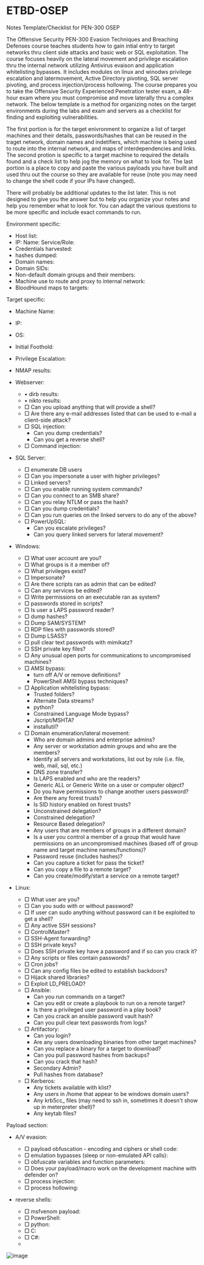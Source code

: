 # ETBD-OSEP
Notes Template/Checklist for PEN-300 OSEP

The Offensive Security PEN-300 Evasion Techniques and Breaching Defenses course teaches students how to gain intial entry to target networks thru client side attacks and basic web or SQL exploitation. The course focuses heavily on the lateral movement and privilege escalation thru the internal network utilizing Antivirus evaison and application whitelisting bypasses. It includes modules on linux and winodws privilege escalation and latermovement, Active Directory pivoting, SQL server pivoting, and process injection/process hollowing. The course prepares you to take the Offensive Security Experienced Penetration tester exam, a 48-hour exam where you must compromise and move laterally thru a complex network. The below template is a method for organizing notes on the target environments during the labs and exam and servers as a checklist for finding and exploiting vulnerabilities.

The first portion is for the target enivronment to organize a list of target machines and their details, passwords/hashes that can be reused in the traget network, domain names and indetifiers, which machine is being used to route into the internal network, and maps of interdependencies and links. The second protion is specific to a target machine to required the details found and a check list to help jog the memory on what to look for. The last portion is a place to copy and paste the various payloads you have built and used thru out the course so they are available for reuse (note you may need to change the shell code if your IPs have changed).

There will probably be additional updates to the list later. This is not designed to give you the answer but to help you organize your notes and help you remember what to look for. You can adapt the various questions to be more specific and include exact commands to run.

Environment specific: 
- Host list:
- 	IP:	Name:	Service/Role:
- Credentials harvested:
- hashes dumped:
- Domain names:
- Domain SIDs:
- Non-default domain groups and their members:
- Machine use to route and proxy to internal network:
- BloodHound maps to targets:

Target specific: 
- Machine Name:
- IP:
- OS:
- Initial Foothold:
- Privilege Escalation:
- NMAP results:
 
- Webserver:
	- • dirb results:
	- • nikto results:
	- □ Can you upload anything that will provide a shell?
	- □ Are there any e-mail addresses listed that can be used to e-mail a client-side attack?
	- □ SQL injection: 
		-  Can you dump credentials? 
		-  Can you get a reverse shell?
	-  □ Command injection:

- SQL Server:
	- □ enumerate DB users
	- □ Can you impersonate a user with higher privileges?
	- □ Linked servers?
	- □ Can you enable running system commands?
	- □ Can you connect to an SMB share?
	- □ Can you relay NTLM or pass the hash?
	- □ Can you dump credentials?
	- □ Can you run queries on the linked servers to do any of the above?
	- □ PowerUpSQL:
		- Can you escalate privileges?
		- Can you query linked servers for lateral movement?

- Windows:
	- □ What user account are you?
	- □ What groups is it a member of?
	- □ What privileges exist?
	- □ Impersonate?
	- □ Are there scripts ran as admin that can be edited?
	- □ Can any services be edited?
	- □ Write permissions on an executable ran as system?
	- □ passwords stored in scripts?
	- □ Is user a LAPS password reader?
	- □ dump hashes?
	- □ Dump SAM/SYSTEM?
	- □ RDP files with passwords stored?
	- □ Dump LSASS?
	- □ pull clear text passwords with mimikatz?
	- □ SSH private key files?
	- □ Any unusual open ports for communications to uncompromised machines?
	- □ AMSI bypass:
		- turn off A/V or remove definitions?
		- PowerShell AMSI bypass techniques?
	- □ Application whitelisting bypass:
		- Trusted folders?
		- Alternate Data streams?
		- python?
		- Constrained Language Mode bypass?
		- Jscript/MSHTA?
		- installutil?
	- □ Domain enumeration/lateral movement:
		- Who are domain admins and enterprise admins?
		- Any server or workstation admin groups and who are the members?
		- Identify all servers and workstations, list out by role (i.e. file, web, mail, sql, etc.)
		- DNS zone transfer?
		- Is LAPS enabled and who are the readers?
		- Generic ALL or Generic Write on a user or computer object?
		- Do you have permissions to change another users password?
		- Are there any forest trusts?
		- Is SID history enabled on forest trusts?
		- Unconstrained delegation?
		- Constrained delegation?
		- Resource Based delegation?
		- Any users that are members of groups in a different domain?
		- Is a user you control a member of a group that would have permissions on an uncompromised machines (based off of group name and target machine names/functions)?
		- Password reuse (includes hashes)?
		- Can you capture a ticket for pass the ticket?
		- Can you copy a file to a remote target?
		- Can you create/modify/start a service on a remote target?

- Linux:
	- □ What user are you?
	- □ Can you sudo with or without password?
	- □ If user can sudo anything without password can it be exploited to get a shell?
	- □ Any active SSH sessions?
	- □ ControlMaster?
	- □ SSH-Agent forwarding?
	- □ SSH private keys?
	- □ Does SSH private key have a password and if so can you crack it?
	- □ Any scripts or files contain passwords?
	- □ Cron jobs?
	- □ Can any config files be edited to establish backdoors?
	- □ Hijack shared libraries?
	- □ Exploit LD_PRELOAD?
	- □ Ansible:
		- Can you run commands on a target?
		- Can you edit or create a playbook to run on a remote target?
		- Is there a privileged user password in a play book?
		- Can you crack an ansible password vault hash?
		- Can you pull clear text passwords from logs?
	- □ Artifactory:
		- Can you login?
		- Are any users downloading binaries from other target machines?
		- Can you replace a binary for a target to download?
		- Can you pull password hashes from backups?
		- Can you crack that hash?
		- Secondary Admin?
		- Pull hashes from database?
	- □ Kerberos:
		- Any tickets available with klist?
		- Any users in /home that appear to be windows domain users?
		- Any krb5cc_ files (may need to ssh in, sometimes it doesn't show up in meterpreter shell)?
		- Any keytab files?

Payload section:
- A/V evasion:
	- □ payload obfuscation - encoding and ciphers or shell code:
	- □ emulation bypasses (sleep or non-emulated API calls):
	- □ obfuscate variables and function parameters:
	- □ Does your payload/macro work on the development machine with defender on?
	- □ process injection:
	- □ process hollowing:
	
- reverse shells:
	- □ msfvenom payload:
	- □ PowerShell:
	- □ python:
	- □ C:
	- □ C#:
	- 
![image](https://user-images.githubusercontent.com/84335647/142711533-bf369919-6080-48b5-ae21-a62f628e6fee.png)

